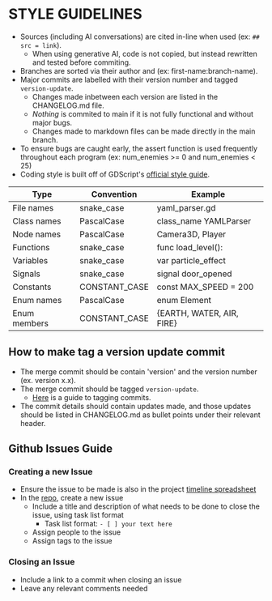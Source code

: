 # STYLE GUIDELINES

- Sources (including AI conversations) are cited in-line when used (ex: `## src = link`).
  - When using generative AI, code is not copied, but instead rewritten and tested before commiting.
- Branches are sorted via their author and (ex: first-name:branch-name).
- Major commits are labelled with their version number and tagged `version-update`.
  - Changes made inbetween each version are listed in the CHANGELOG.md file.
  - _Nothing_ is commited to main if it is not fully functional and without major bugs.
  - Changes made to markdown files can be made directly in the main branch.
- To ensure bugs are caught early, the assert function is used frequently throughout each program (ex: num_enemies >= 0 and num_enemies < 25)
- Coding style is built off of GDScript's [official style guide](https://docs.godotengine.org/en/stable/tutorials/scripting/gdscript/gdscript_styleguide.html).

| Type         | Convention    | Example                   |
| ------------ | ------------- | ------------------------- |
| File names   | snake_case    | yaml_parser.gd            |
| Class names  | PascalCase    | class_name YAMLParser     |
| Node names   | PascalCase    | Camera3D, Player          |
| Functions    | snake_case    | func load_level():        |
| Variables    | snake_case    | var particle_effect       |
| Signals      | snake_case    | signal door_opened        |
| Constants    | CONSTANT_CASE | const MAX_SPEED = 200     |
| Enum names   | PascalCase    | enum Element              |
| Enum members | CONSTANT_CASE | {EARTH, WATER, AIR, FIRE} |

## How to make tag a version update commit

- The merge commit should be contain 'version' and the version number (ex. version x.x).
- The merge commit should be tagged `version-update`.
  - [Here](https://docs.github.com/en/desktop/managing-commits/managing-tags-in-github-desktop) is a guide to tagging commits.
- The commit details should contain updates made, and those updates should be listed in CHANGELOG.md as bullet points under their relevant header.

## Github Issues Guide

### Creating a new Issue

- Ensure the issue to be made is also in the project [timeline spreadsheet](https://docs.google.com/spreadsheets/d/1dZAdF-VlB1Vsa7J4WZNaotAaQ00rfg6UreA8IbdnRlg/edit?gid=891834841#gid=891834841)
- In the [repo](https://github.com/jible/capstone), create a new issue
  - Include a title and description of what needs to be done to close the issue, using task list format
	- Task list format: `- [ ] your text here`
  - Assign people to the issue
  - Assign tags to the issue

### Closing an Issue

- Include a link to a commit when closing an issue
- Leave any relevant comments needed
